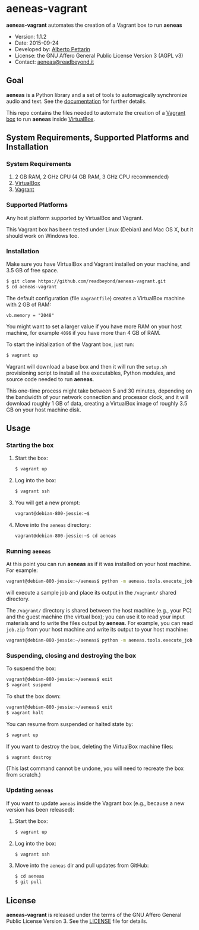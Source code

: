 # aeneas-vagrant

**aeneas-vagrant** automates the creation of a Vagrant box to run **aeneas**

* Version: 1.1.2
* Date: 2015-09-24
* Developed by: [Alberto Pettarin](http://www.albertopettarin.it/)
* License: the GNU Affero General Public License Version 3 (AGPL v3)
* Contact: [aeneas@readbeyond.it](mailto:aeneas@readbeyond.it)

## Goal

**aeneas** is a Python library and a set of tools to automagically synchronize audio and text.
See the [documentation](http://www.readbeyond.it/aeneas/) for further details.

This repo contains the files needed to automate
the creation of a [Vagrant box](https://www.vagrantup.com/)
to run **aeneas** inside [VirtualBox](https://www.virtualbox.org/).


## System Requirements, Supported Platforms and Installation

### System Requirements

1. 2 GB RAM, 2 GHz CPU (4 GB RAM, 3 GHz CPU recommended)
2. [VirtualBox](http://www.virtualbox.org/)
3. [Vagrant](http://www.vagrantup.com/)

### Supported Platforms

Any host platform supported by VirtualBox and Vagrant.

This Vagrant box has been tested under Linux (Debian) and Mac OS X,
but it should work on Windows too.

### Installation

Make sure you have VirtualBox and Vagrant installed on your machine,
and 3.5 GB of free space.

```bash
$ git clone https://github.com/readbeyond/aeneas-vagrant.git
$ cd aeneas-vagrant
```

The default configuration (file `Vagrantfile`)
creates a VirtualBox machine with 2 GB of RAM:

```
vb.memory = "2048"
```

You might want to set a larger value if you have more RAM
on your host machine, for example `4096` if you have more than 4 GB of RAM.

To start the initialization of the Vagrant box, just run:

```bash
$ vagrant up
```

Vagrant will download a base box and
then it will run the `setup.sh` provisioning script
to install all the executables, Python modules,
and source code needed to run **aeneas**.

This one-time process might take between 5 and 30 minutes,
depending on the bandwidth of your network connection
and processor clock, and it will download roughly 1 GB of data,
creating a VirtualBox image of roughly 3.5 GB on your host machine disk.


## Usage

### Starting the box

1. Start the box:

    ```bash
    $ vagrant up
    ```

2. Log into the box:

    ```bash
    $ vagrant ssh
    ```

3. You will get a new prompt:

    ```bash
    vagrant@debian-800-jessie:~$
    ```

4. Move into the `aeneas` directory:

    ```bash
    vagrant@debian-800-jessie:~$ cd aeneas
    ```

### Running `aeneas`

At this point you can run **aeneas** as if it was installed
on your host machine. For example:

```bash
vagrant@debian-800-jessie:~/aeneas$ python -m aeneas.tools.execute_job aeneas/tests/res/container/job.zip /vagrant/
```

will execute a sample job and place its output
in the `/vagrant/` shared directory.

The `/vagrant/` directory is shared between
the host machine (e.g., your PC) and the guest machine (the virtual box);
you can use it to read your input materials and
to write the files output by **aeneas**.
For example, you can read `job.zip` from your host machine
and write its output to your host machine:

```bash
vagrant@debian-800-jessie:~/aeneas$ python -m aeneas.tools.execute_job /vagrant/job.zip /vagrant/
```

### Suspending, closing and destroying the box

To suspend the box:

```bash
vagrant@debian-800-jessie:~/aeneas$ exit
$ vagrant suspend
```

To shut the box down:

```bash
vagrant@debian-800-jessie:~/aeneas$ exit
$ vagrant halt
```

You can resume from suspended or halted state by:

```bash
$ vagrant up
```

If you want to destroy the box,
deleting the VirtualBox machine files:

```bash
$ vagrant destroy
```

(This last command cannot be undone,
you will need to recreate the box from scratch.)

### Updating `aeneas`

If you want to update `aeneas`
inside the Vagrant box
(e.g., because a new version has been released):

1. Start the box:

    ```bash
    $ vagrant up
    ```

2. Log into the box:

    ```bash
    $ vagrant ssh
    ```
3. Move into the `aeneas` dir and pull updates from GitHub:

    ```bash
    $ cd aeneas
    $ git pull
    ```

## License

**aeneas-vagrant** is released under the terms of the
GNU Affero General Public License Version 3.
See the [LICENSE](LICENSE) file for details.



